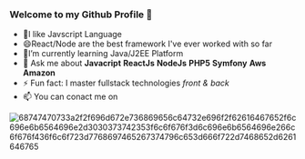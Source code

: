 ### Welcome to my Github Profile 👋

- 🌱I like Javscript Language
- 😄React/Node are the best framework I've ever worked with so far
-  🔭I’m currently learning Java/J2EE Platform
-  💬 Ask me about **Javacript** **ReactJs** **NodeJs**  **PHP5** **Symfony** **Aws Amazon**
- ⚡ Fun fact: I master fullstack technologies *front & back*
- 📫 You can conact me on


![68747470733a2f2f696d672e736869656c64732e696f2f62616467652f6c696e6b6564696e2d3030373742353f6c6f676f3d6c696e6b6564696e266c6f676f436f6c6f723d7768697465267374796c653d666f722d7468652d6261646765](https://user-images.githubusercontent.com/7713399/182609117-20f5ca4d-7d6f-4ae6-beeb-b9eb858604c1.svg)
